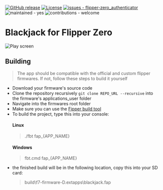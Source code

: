[![GitHub release](https://img.shields.io/github/release/teeebor/flipper_blackjack?include_prereleases=&sort=semver&color=blue)](https://github.com/teeebor/flipper_blackjack/releases/)
[![License](https://img.shields.io/badge/License-MIT-blue)](/LICENSE)
[![issues - flipper-zero_authenticator](https://img.shields.io/github/issues/teeebor/flipper_blackjack)](https://github.com/teeebor/flipper_blackjack/issues)
![maintained - yes](https://img.shields.io/badge/maintained-yes-blue)
![contributions - welcome](https://img.shields.io/badge/contributions-welcome-blue)
# Blackjack for Flipper Zero


![Play screen](screenshots/blackjack.gif)

## Building
> The app should be compatible with the official and custom flipper firmwares. If not, follow these steps to build it
> yourself
* Download your firmware's source code
* Clone the repository recursively `git clone REPO_URL --recursive` into the firmware's applications_user folder
* Navigate into the firmwares root folder
* Make sure you can use
  the [Fipper build tool](https://github.com/flipperdevices/flipperzero-firmware/blob/dev/documentation/fbt.md)
* To build the project, type this into your console:
  #### Linux
  > ./fbt fap_{APP_NAME}
  #### Windows
  > fbt.cmd fap_{APP_NAME}
* the finished build will be in the following location, copy this into your SD card:
  > build\f7-firmware-D\.extapps\blackjack.fap
